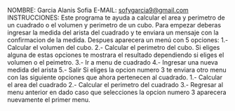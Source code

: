 NOMBRE: Garcia Alanis Sofia
E-MAIL: sofygarcia9@gmail.com
INSTRUCCIONES:
Este programa te ayuda a calcular el area y perimetro de un cuadrado o el volumen y perimetro de un cubo.
Para empezar deberas ingresar la medida del arista del cuadrado y te enviara un mensaje con la confirmacion de la medida. Despues aparecera un menú con 5 opciones:
1.- Calcular el volumen del cubo.
2.- Calcular el perimetro del cubo.
Si eliges alguna de estas opciones te mostrara el resultado dependiendo si eliges el volumen o el peimetro.
3.- Ir a menu de cuadrado
4.- Ingresar una nueva medida del arista 
5.- Salir
Si eliges la opcion numero 3 te enviara otro menu con las siguiente opciones que ahora pertenecen al cuadrado.
1.- Calcular el area del cuadrado
2.- Calcular el perimetro del cuadrado
3.- Regresar al menu anterior
en dado caso que selecciones la opcion numero 3 aparecera nuevamente el primer menu.

